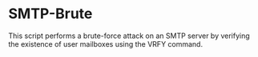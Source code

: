 # SMTP-Brute
This script performs a brute-force attack on an SMTP server by verifying the existence of user mailboxes using the VRFY command.
